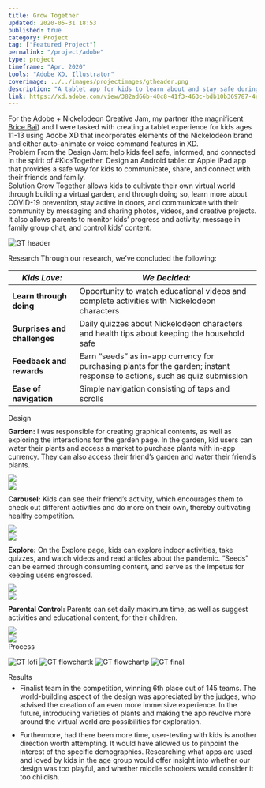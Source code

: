 ```yaml
---
title: Grow Together
updated: 2020-05-31 18:53
published: true
category: Project
tag: ["Featured Project"]
permalink: "/project/adobe"
type: project
timeframe: "Apr. 2020"
tools: "Adobe XD, Illustrator"
coverimage: ../../images/projectimages/gtheader.png
description: "A tablet app for kids to learn about and stay safe during the international pandemic through tending to a virtual garden. Designed for US-college-wide Adobe + Nickelodeon Creative Jam, at which my teammate and I received 6th place out of 145 teams."
link: https://xd.adobe.com/view/382ad66b-40c8-41f3-463c-bdb10b369787-4e1b/
---
```

<div class="csblock" id="overview" style="margin-top: 10px;"> 
    For the Adobe + Nickelodeon Creative Jam, my partner (the magnificent <a href="https://bricebai.com/" target="_blank"> Brice Bai</a>) and I were tasked with creating a tablet experience for kids ages 11-13 using Adobe XD that incorporates elements of the Nickelodeon brand and either auto-animate or voice command features in XD.    
</div>

<div class="csblock" id="problem"> 
<span class="csblockheading" style="font-family: Inter; padding-left: 0;">
    Problem
</span>
    From the Design Jam: help kids feel safe, informed, and connected in the spirit of #KidsTogether. Design an Android tablet or Apple iPad app that provides a safe way for kids to communicate, share, and connect with their friends and family. 
</div>

<div class="csblock" id="solution"> 
<span class="csblockheading" style="font-family: Inter; padding-left: 0;">
    Solution
</span>
    Grow Together allows kids to cultivate their own virtual world through building a virtual garden, and through doing so, learn more about COVID-19 prevention, stay active in doors, and communicate with their community by messaging and sharing photos, videos, and creative projects. It also allows parents to monitor kids’ progress and activity, message in family group chat, and control kids’ content.
</div>

![GT header](/projectimages/gtheader.png)

<div class="csblock" id="research" style="margin-bottom: 10px;"> 
<span class="csblockheading">
    Research
</span>
    Through our research, we’ve concluded the following:
</div>

| *Kids Love:*                 | *We Decided:*                                                                        |
| -----------                  | ----------------------------------------                                             |
| **Learn through doing**      | Opportunity to watch educational videos and complete activities with Nickelodeon characters      |
| **Surprises and challenges** | Daily quizzes about Nickelodeon characters and health tips about keeping the household safe                            |
| **Feedback and rewards**     | Earn “seeds” as in-app currency for purchasing plants for the garden; instant response to actions, such as quiz submission  |
| **Ease of navigation**       | Simple navigation consisting of taps and scrolls                                     |

<div class="csblock" id="design" style="margin-bottom: 10px"> 
<span class="csblockheading">
    Design
</span>
</div>

<div class="csblock-limit csblock" style="margin-top: 10px; margin-bottom: 10px;"> 
    <b>Garden:</b> I was responsible for creating graphical contents, as well as exploring the interactions for the garden page. In the garden, kid users can water their plants and access a market to purchase plants with in-app currency. They can also access their friend’s garden and water their friend’s plants. 
</div>

<div class="gt-showcase">
    <div class="gt-showcase-stat"><img src="/projectimages/GTGardenEDG.gif"/></div>
    <div class="gt-showcase-gif"><img src="/projectimages/GTGarden.gif"/></div>
</div>


<div class="csblock-limit csblock" style="margin-top: 10px; margin-bottom: 10px;"> 
    <b>Carousel:</b> Kids can see their friend’s activity, which encourages them to check out different activities and do more on their own, thereby cultivating healthy competition.
</div>

<div class="gt-showcase">
    <div class="gt-showcase-gif"><img src="/projectimages/GTCarousel.gif"/></div>
    <div class="gt-showcase-stat"><img src="/projectimages/GTCarouselEDG.gif"/></div>
</div>

<div class="csblock-limit csblock" style="margin-top: 10px; margin-bottom: 10px;"> 
    <b>Explore:</b> On the Explore page, kids can explore indoor activities, take quizzes, and watch videos and read articles about the pandemic. “Seeds” can be earned through consuming content, and serve as the impetus for keeping users engrossed.
</div>

<div class="gt-showcase">
    <div class="gt-showcase-stat"><img src="/projectimages/GTExploreEDG.gif"/></div>
    <div class="gt-showcase-gif"><img src="/projectimages/GTExplore.gif"/></div>
</div>

<div class="csblock-limit csblock" style="margin-top: 10px; margin-bottom: 10px;"> 
    <b>Parental Control:</b> Parents can set daily maximum time, as well as suggest activities and educational content, for their children.
</div>

<div class="gt-showcase">
    <div class="gt-showcase-gif"><img src="/projectimages/GTParent.gif"/></div>
    <div class="gt-showcase-stat"><img src="/projectimages/GTParentEDG.gif"/></div>
</div>

<div class="csblock" id="context"> 
<span class="csblockheading">
    Process
</span>
</div>

![GT lofi](/projectimages/.jpg)
![GT flowchartk](/projectimages/.jpg)
![GT flowchartp](/projectimages/.jpg)
![GT final](/projectimages/.jpg)

<div class="csblock" id="results"> 
<span class="csblockheading">
    Results
</span>
    <ul style="margin-top: 5px;">
        <li> Finalist team in the competition, winning 6th place out of 145 teams. The world-building aspect of the design was appreciated by the judges, who advised the creation of an even more immersive experience. In the future, introducing varieties of plants and making the app revolve more around the virtual world are possibilities for exploration.
        <li style="padding-top: 10px;">Furthermore, had there been more time, user-testing with kids is another direction worth attempting. It would have allowed us to pinpoint the interest of the specific demographics. Researching what apps are used and loved by kids in the age group would offer insight into whether our design was too playful, and whether middle schoolers would consider it too childish.
    </ul>
</div>
